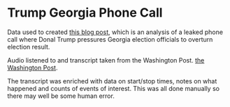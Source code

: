 # Trump Georgia Phone Call

Data used to created [this blog post](https://macardle.medium.com/trumps-persuasion-tactics-7a3ec8479574), which is an analysis of a leaked phone call where Donal Trump pressures Georgia election officials to overturn election result. 

Audio listened to and transcript taken from the Washington Post. [the Washington Post](https://www.washingtonpost.com/video/politics/audio-trumps-full-jan-2-call-with-ga-secretary-of-state/2021/01/03/3f9426f4-7937-4718-8a8e-9d6052001991_video.html).

The transcript was enriched with data on start/stop times, notes on what happened and counts of events of interest. 
This was all done manually so there may well be some human error. 
